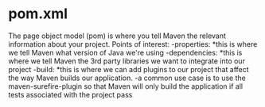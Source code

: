 # pom.xml
The page object model (pom) is where you tell Maven the relevant information about your project.
Points of interest:
    -properties:
        *this is where we tell Maven what version of Java we're using
    -dependencies:
        *this is where we tell Maven the 3rd party libraries we want to integrate into our project
    -build:
        *this is where we can add plugins to our project that affect the way Maven builds our application.
            -a common use case is to use the maven-surefire-plugin so that Maven will only build the application if all tests associated with the project pass
                